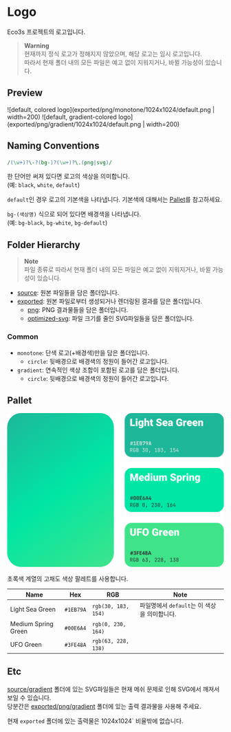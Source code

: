 # Logo

Eco3s 프로젝트의 로고입니다.

> **Warning** \
> 현재까지 정식 로고가 정해지지 않았으며, 해당 로고는 임시 로고입니다. \
> 따라서 현재 폴더 내의 모든 파일은 예고 없이 지워지거나, 바뀔 가능성이 있습니다.

## Preview

![default, colored logo](exported/png/monotone/1024x1024/default.png | width=200) ![default, gradient-colored logo](exported/png/gradient/1024x1024/default.png | width=200)

## Naming Conventions

```perl
/(\w+)?\-?(bg-)?(\w+)?\.(png|svg)/
```

한 단어만 써져 있다면 로고의 색상을 의미합니다. \
(예: `black`, `white`, `default`)

`default`인 경우 로고의 기본색을 나타냅니다.
기본색에 대해서는 [Pallet](#Pallet)를 참고하세요.

`bg-(색상명)` 식으로 되어 있다면 배경색을 나타냅니다. \
(예: `bg-black`, `bg-white`, `bg-default`)

## Folder Hierarchy

> **Note** \
> 파일 종류로
> 따라서 현재 폴더 내의 모든 파일은 예고 없이 지워지거나, 바뀔 가능성이 있습니다.

-   [source](source): 원본 파일들을 담은 폴더입니다.
-   [exported](exported): 원본 파일로부터 생성되거나 렌더링된 결과를 담은 폴더입니다.
    -   [png](exported/png): PNG 결과물들을 담은 폴더입니다.
    -   [optimized-svg](exported/optimized-svg): 파일 크기를 줄인 SVG파일들을 담은 폴더입니다.

### Common

-   `monotone`: 단색 로고(+배경색)만을 담은 폴더입니다.
    -   `circle`: 뒷배경으로 배경색의 정원이 들어간 로고입니다.
-   `gradient`: 연속적인 색상 조합이 포함된 로고를 담은 폴더입니다.
    -   `circle`: 뒷배경으로 배경색의 정원이 들어간 로고입니다.

## Pallet

![color pallet used for logo design](./pallet/pallet.png)

초록색 계열의 고채도 색상 팔레트를 사용합니다.

| Name                | Hex       | RGB                 | Note                                         |
| ------------------- | --------- | ------------------- | -------------------------------------------- |
| Light Sea Green     | `#1EB79A` | `rgb(30, 183, 154)` | 파일명에서 `default`는 이 색상을 의미합니다. |
| Medium Spring Green | `#00E6A4` | `rgb(0, 230, 164)`  |                                              |
| UFO Green           | `#3FE48A` | `rgb(63, 228, 138)` |                                              |

## Etc

[source/gradient](source/gradient) 폴더에 있는 SVG파일들은 현재 메쉬 문제로 인해 SVG에서 깨져서 보일 수 있습니다. \
당분간은 [exported/png/gradient](exported/png/gradient) 폴더에 있는 출력 결과물을 사용해 주세요.

현재 `exported` 폴더에 있는 출력물은 1024x1024` 비율밖에 없습니다.
